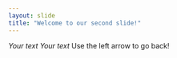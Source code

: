 ```yaml
---
layout: slide
title: "Welcome to our second slide!"
---
```

*Your text*
_Your text_
Use the left arrow to go back!